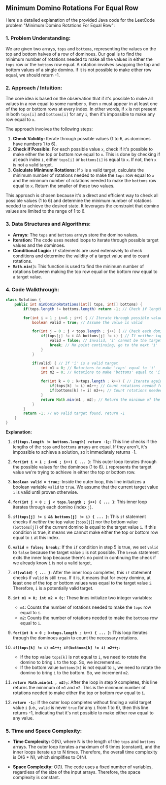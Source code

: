 ## Minimum Domino Rotations For Equal Row

Here's a detailed explanation of the provided Java code for the LeetCode problem "Minimum Domino Rotations For Equal Row":

### 1. Problem Understanding:

We are given two arrays, `tops` and `bottoms`, representing the values on the top and bottom halves of a row of dominoes. Our goal is to find the minimum number of rotations needed to make all the values in either the `tops` row or the `bottoms` row equal. A rotation involves swapping the top and bottom values of a single domino. If it is not possible to make either row equal, we should return -1.

### 2. Approach / Intuition:

The core idea is based on the observation that if it's possible to make all values in a row equal to some number `x`, then `x` must appear in at least one of the top or bottom rows at every index. In other words, if `x` is not present in both `tops[i]` and `bottoms[i]` for any `i`, then it's impossible to make any row equal to `x`.

The approach involves the following steps:

1.  **Check Validity:** Iterate through possible values (1 to 6, as dominoes have numbers 1 to 6).
2.  **Check if Possible:** For each possible value `x`, check if it's possible to make either the top or bottom row equal to `x`. This is done by checking if at each index `i`, either `tops[i]` or `bottoms[i]` is equal to `x`. If not, then `x` is not a valid target.
3.  **Calculate Minimum Rotations:** If `x` is a valid target, calculate the minimum number of rotations needed to make the `tops` row equal to `x` and the minimum number of rotations needed to make the `bottoms` row equal to `x`. Return the smaller of these two values.

This approach is chosen because it's a direct and efficient way to check all possible values (1 to 6) and determine the minimum number of rotations needed to achieve the desired state.  It leverages the constraint that domino values are limited to the range of 1 to 6.

### 3. Data Structures and Algorithms:

*   **Arrays:** The `tops` and `bottoms` arrays store the domino values.
*   **Iteration:** The code uses nested loops to iterate through possible target values and the dominoes.
*   **Conditional Logic:** `if` statements are used extensively to check conditions and determine the validity of a target value and to count rotations.
*   **`Math.min()`:** This function is used to find the minimum number of rotations between making the top row equal or the bottom row equal to a target value.

### 4. Code Walkthrough:

```java
class Solution {
    public int minDominoRotations(int[] tops, int[] bottoms) {
        if(tops.length != bottoms.length) return -1; // Check if lengths are unequal - impossible to solve

        for(int i = 1 ; i<=6 ; i++) { // Iterate through possible values (1 to 6)
            boolean valid = true; // Assume the value is valid

            for(int j = 0 ; j < tops.length ; j++) { // Check each domino
                if(tops[j] != i && bottoms[j] != i) { // If neither top nor bottom is equal to 'i'
                    valid = false; // Invalid, 'i' cannot be the target
                    break; // No point continuing, go to the next 'i'
                }
            }

            if(valid) { // If 'i' is a valid target
                int m1 = 0; // Rotations to make 'tops' equal to 'i'
                int m2 = 0; // Rotations to make 'bottoms' equal to 'i'

                for(int k = 0 ; k<tops.length ; k++) { // Iterate again, now to count rotations
                    if(tops[k] != i) m1++; // Count rotations needed for 'tops'
                    if(bottoms[k] != i) m2++; // Count rotations needed for 'bottoms'
                }
                return Math.min(m1 , m2); // Return the minimum of the two rotation counts
            }
        }
        return -1; // No valid target found, return -1
    }
}
```

**Explanation:**

1.  **`if(tops.length != bottoms.length) return -1;`**:  This line checks if the lengths of the `tops` and `bottoms` arrays are equal. If they aren't, it's impossible to achieve a solution, so it immediately returns -1.

2.  **`for(int i = 1 ; i<=6 ; i++) { ... }`**:  This outer loop iterates through the possible values for the dominoes (1 to 6). `i` represents the target value we're trying to achieve in either the top or bottom row.

3.  **`boolean valid = true;`**: Inside the outer loop, this line initializes a boolean variable `valid` to `true`. We assume that the current target value `i` is valid until proven otherwise.

4.  **`for(int j = 0 ; j < tops.length ; j++) { ... }`**: This inner loop iterates through each domino (index `j`).

5.  **`if(tops[j] != i && bottoms[j] != i) { ... }`**:  This `if` statement checks if *neither* the top value (`tops[j]`) nor the bottom value (`bottoms[j]`) of the current domino is equal to the target value `i`. If this condition is true, it means we cannot make either the top or bottom row equal to `i` at this index.

6.  **`valid = false; break;`**: If the `if` condition in step 5 is true, we set `valid` to `false` because the target value `i` is not possible. The `break` statement exits the inner loop because there's no point in continuing the check if we already know `i` is not a valid target.

7.  **`if(valid) { ... }`**:  After the inner loop completes, this `if` statement checks if `valid` is still `true`. If it is, it means that for every domino, at least one of the top or bottom values was equal to the target value `i`.  Therefore, `i` is a potentially valid target.

8.  **`int m1 = 0; int m2 = 0;`**:  These lines initialize two integer variables:
    *   `m1`: Counts the number of rotations needed to make the `tops` row equal to `i`.
    *   `m2`: Counts the number of rotations needed to make the `bottoms` row equal to `i`.

9.  **`for(int k = 0 ; k<tops.length ; k++) { ... }`**: This loop iterates through the dominoes again to count the necessary rotations.

10. **`if(tops[k] != i) m1++; if(bottoms[k] != i) m2++;`**:
    *   If the top value `tops[k]` is not equal to `i`, we need to rotate the domino to bring `i` to the top. So, we increment `m1`.
    *   If the bottom value `bottoms[k]` is not equal to `i`, we need to rotate the domino to bring `i` to the bottom. So, we increment `m2`.

11. **`return Math.min(m1 , m2);`**: After the loop in step 9 completes, this line returns the minimum of `m1` and `m2`.  This is the minimum number of rotations needed to make either the top or bottom row equal to `i`.

12. **`return -1;`**: If the outer loop completes without finding a valid target value `i` (i.e., `valid` is never `true` for any `i` from 1 to 6), then this line returns -1, indicating that it's not possible to make either row equal to any value.

### 5. Time and Space Complexity:

*   **Time Complexity:** O(N), where N is the length of the `tops` and `bottoms` arrays. The outer loop iterates a maximum of 6 times (constant), and the inner loops iterate up to N times.  Therefore, the overall time complexity is O(6 * N), which simplifies to O(N).

*   **Space Complexity:** O(1). The code uses a fixed number of variables, regardless of the size of the input arrays. Therefore, the space complexity is constant.
